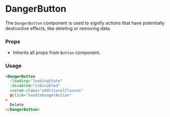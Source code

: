 # DangerButton

The `DangerButton` component is used to signify actions that have potentially destructive effects, like deleting or removing data.

### Props

- Inherits all props from `Button` component.

### Usage

```html
<DangerButton
  :loading="loadingState"
  :disabled="isDisabled"
  custom-class="additionalClasses"
  @click="handleDangerAction"
>
  Delete
</DangerButton>
```